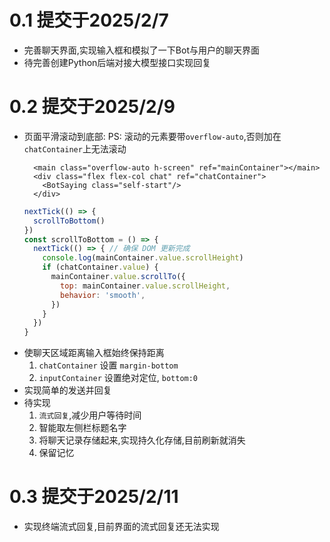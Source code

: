 # 0.1 提交于2025/2/7
- 完善聊天界面,实现输入框和模拟了一下Bot与用户的聊天界面
- 待完善创建Python后端对接大模型接口实现回复

# 0.2 提交于2025/2/9
- 页面平滑滚动到底部:
  PS: 滚动的元素要带`overflow-auto`,否则加在`chatContainer`上无法滚动
  ``` vue
    <main class="overflow-auto h-screen" ref="mainContainer"></main>
    <div class="flex flex-col chat" ref="chatContainer">
      <BotSaying class="self-start"/>
    </div>
  ```
  ``` javascript
  nextTick(() => {
    scrollToBottom()
  })
  const scrollToBottom = () => {
    nextTick(() => { // 确保 DOM 更新完成
      console.log(mainContainer.value.scrollHeight)
      if (chatContainer.value) {
        mainContainer.value.scrollTo({
          top: mainContainer.value.scrollHeight,
          behavior: 'smooth',
        })
      }
    })
  }
  ```
- 使聊天区域距离输入框始终保持距离
  1. `chatContainer` 设置 `margin-bottom`
  2. `inputContainer` 设置绝对定位, `bottom:0`
- 实现简单的发送并回复
- 待实现
  1. `流式回复`,减少用户等待时间
  2. 智能取左侧栏标题名字
  3. 将聊天记录存储起来,实现持久化存储,目前刷新就消失
  4. 保留记忆


# 0.3 提交于2025/2/11
- 实现终端流式回复,目前界面的流式回复还无法实现